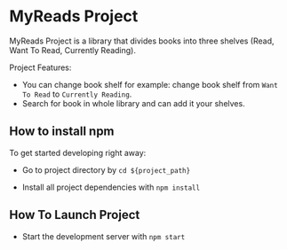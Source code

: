 # MyReads Project

  

MyReads Project is a library that divides books into three shelves (Read, Want To Read, Currently Reading).

Project Features:
* You can change book shelf for example: change book shelf from `Want To Read` to `Currently Reading`.
* Search for book in whole library and can add it your shelves.

  
  

## How to install npm

  

To get started developing right away:

  

- Go to project directory by `cd ${project_path}`

- Install all project dependencies with `npm install`

  

## How To Launch Project

  

- Start the development server with `npm start`